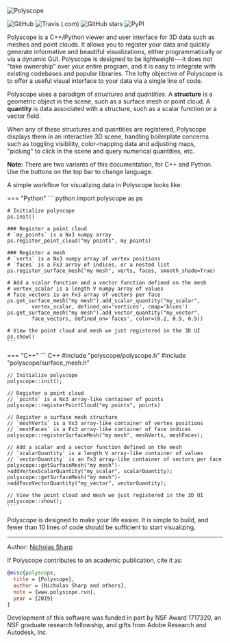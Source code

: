![Polyscope](/media/teaser.svg)

![GitHub](https://img.shields.io/github/license/nmwsharp/polyscope?style=flat-square)
![Travis (.com)](https://img.shields.io/travis/com/nmwsharp/polyscope?style=flat-square)
![GitHub stars](https://img.shields.io/github/stars/nmwsharp/polyscope?style=flat-square)
![PyPI](https://img.shields.io/pypi/v/polyscope?style=flat-square)

Polyscope is a C++/Python viewer and user interface for 3D data such as meshes and point clouds. It allows you to register your data and quickly generate informative and beautiful visualizations, either programmatically or via a dynamic GUI. Polyscope is designed to be lightweight---it does not "take ownership" over your entire program, and it is easy to integrate with existing codebases and popular libraries. The lofty objective of Polyscope is to offer a useful visual interface to your data via a single line of code.

Polyscope uses a paradigm of *structures* and *quantities*. A **structure** is a geometric object in the scene, such as a surface mesh or point cloud. A **quantity** is data associated with a structure, such as a scalar function or a vector field.

When any of these structures and quantities are registered, Polyscope displays them in an interactive 3D scene, handling boilerplate concerns such as toggling visibility, color-mapping data and adjusting maps, "picking" to click in the scene and query numerical quantities, etc.

**Note:** There are two variants of this documentation, for C++ and Python. Use the buttons on the top bar to change language.

A simple workflow for visualizing data in Polyscope looks like:

=== "Python"
    ``` python
    import polyscope as ps

    # Initialize polyscope
    ps.init()

    ### Register a point cloud
    # `my_points` is a Nx3 numpy array
    ps.register_point_cloud("my points", my_points)

    ### Register a mesh
    # `verts` is a Nx3 numpy array of vertex positions
    # `faces` is a Fx3 array of indices, or a nested list
    ps.register_surface_mesh("my mesh", verts, faces, smooth_shade=True)

    # Add a scalar function and a vector function defined on the mesh
    # vertex_scalar is a length V numpy array of values
    # face_vectors is an Fx3 array of vectors per face
    ps.get_surface_mesh("my mesh").add_scalar_quantity("my_scalar", 
            vertex_scalar, defined_on='vertices', cmap='blues')
    ps.get_surface_mesh("my mesh").add_vector_quantity("my_vector", 
            face_vectors, defined_on='faces', color=(0.2, 0.5, 0.5))

    # View the point cloud and mesh we just registered in the 3D UI
    ps.show()
    ```

=== "C++"
    ``` C++
    #include "polyscope/polyscope.h"
    #include "polyscope/surface_mesh.h"

    // Initialize polyscope
    polyscope::init();
    
    // Register a point cloud
    // `points` is a Nx3 array-like container of points
    polyscope::registerPointCloud("my points", points)

    // Register a surface mesh structure
    // `meshVerts` is a Vx3 array-like container of vertex positions
    // `meshFaces` is a Fx3 array-like container of face indices  
    polyscope::registerSurfaceMesh("my mesh", meshVerts, meshFaces);

    // Add a scalar and a vector function defined on the mesh
    // `scalarQuantity` is a length V array-like container of values
    // `vectorQuantity` is an Fx3 array-like container of vectors per face
    polyscope::getSurfaceMesh("my mesh")->addVertexScalarQuantity("my_scalar", scalarQuantity);
    polyscope::getSurfaceMesh("my mesh")->addFaceVectorQuantity("my_vector", vectorQuantity);

    // View the point cloud and mesh we just registered in the 3D UI
    polyscope::show();
    ```


Polyscope is designed to make your life easier. It is simple to build, and fewer than 10 lines of code should be sufficient to start visualizing.

---
Author: [Nicholas Sharp](http://www.nmwsharp.com)

If Polyscope contributes to an academic publication, cite it as:
```bib
@misc{polyscope,
  title = {Polyscope},
  author = {Nicholas Sharp and others},
  note = {www.polyscope.run},
  year = {2019}
}
```

Development of this software was funded in part by NSF Award 1717320, an NSF graduate research fellowship, and gifts from Adobe Research and Autodesk, Inc.
# 
<!--^^^ that pound is of immeasurable importance, it hides the top level title-->
